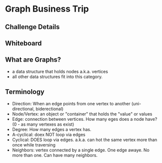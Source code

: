 # Graph Business Trip

## Challenge Details

## Whiteboard

## What are Graphs?

- a data structure that holds nodes a.k.a. vertices
- all other data structures fit into this category.


## Terminology
- Direction: When an edge points from one vertex to another (uni-directional, biderectional)
- Node/Vertex: an object or "container" that holds the "value" or values
- Edge: connection between vertices. How many eges does a node have? (0 - as many vertexes as exist)
- Degree: How many edges a vertex has.
- A-cyclical: doex NOT loop via edges
- Cyclical: DOES loop via edges. a.k.a. can hot the same vertex more than once while traversing
- Neighbors: vertex connected by a single edge. One edge awaye. No more than one. Can have many neighbors.

